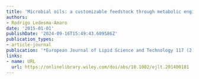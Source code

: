 ```yaml
---
title: 'Microbial oils: a customizable feedstock through metabolic engineering'
authors:
- Rodrigo Ledesma‐Amaro
date: '2015-01-01'
publishDate: '2024-09-16T15:49:43.609586Z'
publication_types:
- article-journal
publication: '*European Journal of Lipid Science and Technology 117 (2)*'
links:
- name: URL
  url: https://onlinelibrary.wiley.com/doi/abs/10.1002/ejlt.201400181
---
```


